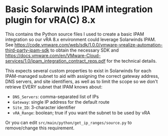 Basic Solarwinds IPAM integration plugin for vRA(C) 8.x
============

This contains the Python source files I used to create a basic IPAM integration so our vRA 8.x environment could leverage Solarwinds IPAM. See https://code.vmware.com/web/sdk/1.0.0/vmware-vrealize-automation-third-party-ipam-sdk to obtain the necessary SDK and https://docs.vmware.com/en/VMware-Cloud-services/1.0/ipam_integration_contract_reqs.pdf for the technical details. 

This expects several custom properties to exist in Solarwinds for each IPAM-managed subnet to aid with assigning the correct gateway address, DNS servers, and site identifiers, as well as to limit the scope so we don't retrieve EVERY subnet that IPAM knows about:
- `DNS_Servers`: comma-separated list of IPs
- `Gateway`: single IP address for the default route
- `Site_ID`: 3-character identifier
- `vRA_Range`: boolean; true if you want the subnet to be used by vRA

Or you can edit `src/main/python/get_ip_ranges/source.py` to remove/change this requirement.
